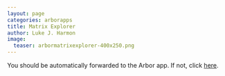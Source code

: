 ```yaml
---
layout: page
categories: arborapps
title: Matrix Explorer
author: Luke J. Harmon
image:
  teaser: arbormatrixexplorer-400x250.png
---
```


<meta http-equiv="refresh" content="0;url=http://52.204.46.78/matrixExplorer/">

You should be automatically forwarded to the Arbor app. If not, click <a href="http://52.204.46.78/matrixExplorer/">here</a>.
